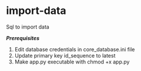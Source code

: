 # import-data
Sql to import data 

***Prerequisites***
1. Edit database credentials in core_database.ini file
2. Update primary key id_sequence to latest
3. Make app.py executable with chmod +x app.py